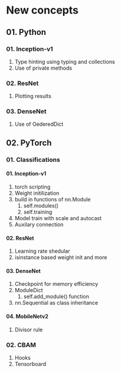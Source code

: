 # New concepts
## 01. Python
### 01. Inception-v1
1. Type hinting using typing and collections
2. Use of private methods
### 02. ResNet
1. Plotting results
### 03. DenseNet
1. Use of OederedDict
## 02. PyTorch
### 01. Classifications
#### 01. Inception-v1
1. torch scripting
2. Weight initilization
3. build in functions of nn.Module
   1. self.modules()
   2. self.training
4. Model train with scale and autocast
5. Auxilary connection
#### 02. ResNet
1. Learning rate shedular
2. isinstance based weight init and more
#### 03. DenseNet
1. Checkpoint for memory efficiency
2. ModuleDict
   1. self.add_module() function
3. nn.Sequential as class inheritance
#### 04. MobileNetv2
1. Divisor rule
### 02. CBAM
1. Hooks
2. Tensorboard
